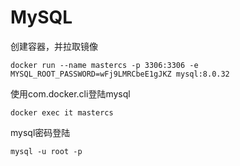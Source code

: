 # MySQL

创建容器，并拉取镜像

```
docker run --name mastercs -p 3306:3306 -e MYSQL_ROOT_PASSWORD=wFj9LMRCbeE1gJKZ mysql:8.0.32
```

使用com.docker.cli登陆mysql

```
docker exec it mastercs
```

mysql密码登陆

```
mysql -u root -p
```
